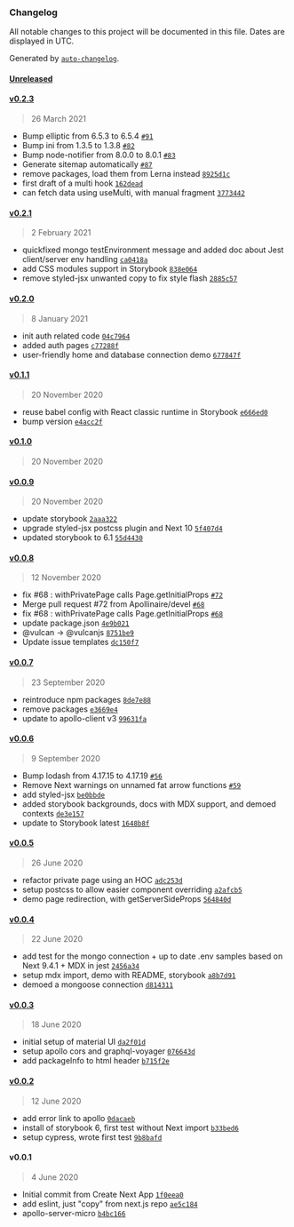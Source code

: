 ### Changelog

All notable changes to this project will be documented in this file. Dates are displayed in UTC.

Generated by [`auto-changelog`](https://github.com/CookPete/auto-changelog).

#### [Unreleased](https://github.com/lbke/twaikura-vulcan-next/compare/v0.2.3...HEAD)

#### [v0.2.3](https://github.com/lbke/twaikura-vulcan-next/compare/v0.2.1...v0.2.3)

> 26 March 2021

- Bump elliptic from 6.5.3 to 6.5.4 [`#91`](https://github.com/lbke/twaikura-vulcan-next/pull/91)
- Bump ini from 1.3.5 to 1.3.8 [`#82`](https://github.com/lbke/twaikura-vulcan-next/pull/82)
- Bump node-notifier from 8.0.0 to 8.0.1 [`#83`](https://github.com/lbke/twaikura-vulcan-next/pull/83)
- Generate sitemap automatically [`#87`](https://github.com/lbke/twaikura-vulcan-next/pull/87)
- remove packages, load them from Lerna instead [`8925d1c`](https://github.com/lbke/twaikura-vulcan-next/commit/8925d1cf44488366c5d876d70103001c18e4c7c1)
- first draft of a multi hook [`162dead`](https://github.com/lbke/twaikura-vulcan-next/commit/162dead9d2a96761e26cb022bad2d73c6314c5f3)
- can fetch data using useMulti, with manual fragment [`3773442`](https://github.com/lbke/twaikura-vulcan-next/commit/377344215b751f5992f351bd7011acca8ad8a4b3)

#### [v0.2.1](https://github.com/lbke/twaikura-vulcan-next/compare/v0.2.0...v0.2.1)

> 2 February 2021

- quickfixed mongo testEnvironment message and added doc about Jest client/server env handling [`ca0418a`](https://github.com/lbke/twaikura-vulcan-next/commit/ca0418a35211bd6db3e6ea798c9828cfbc9ae5d5)
- add CSS modules support in Storybook [`838e064`](https://github.com/lbke/twaikura-vulcan-next/commit/838e06416380f19c00f300cbb1b6dfe43ed9bef7)
- remove styled-jsx unwanted copy to fix style flash [`2885c57`](https://github.com/lbke/twaikura-vulcan-next/commit/2885c579d77ce3a0926d0551defa510be944f680)

#### [v0.2.0](https://github.com/lbke/twaikura-vulcan-next/compare/v0.1.1...v0.2.0)

> 8 January 2021

- init auth related code [`04c7964`](https://github.com/lbke/twaikura-vulcan-next/commit/04c796497ad67fc809fb65ea47b87522f6a9d454)
- added auth pages [`c77288f`](https://github.com/lbke/twaikura-vulcan-next/commit/c77288f55db857245c1d09e704f664c30ba349b8)
- user-friendly home and database connection demo [`677847f`](https://github.com/lbke/twaikura-vulcan-next/commit/677847ffc122bc4189d2b41ec0b9a80a43283521)

#### [v0.1.1](https://github.com/lbke/twaikura-vulcan-next/compare/v0.1.0...v0.1.1)

> 20 November 2020

- reuse babel config with React classic runtime in Storybook [`e666ed0`](https://github.com/lbke/twaikura-vulcan-next/commit/e666ed00e9f8f4cc1f2b008f12aa30cbec7a534b)
- bump version [`e4acc2f`](https://github.com/lbke/twaikura-vulcan-next/commit/e4acc2f94c6d5f461949b66deeed79279331111f)

#### [v0.1.0](https://github.com/lbke/twaikura-vulcan-next/compare/v0.0.9...v0.1.0)

> 20 November 2020

#### [v0.0.9](https://github.com/lbke/twaikura-vulcan-next/compare/v0.0.8...v0.0.9)

> 20 November 2020

- update storybook [`2aaa322`](https://github.com/lbke/twaikura-vulcan-next/commit/2aaa32243a0af89950ec87733d390e2913e793ee)
- upgrade styled-jsx postcss plugin and Next 10 [`5f407d4`](https://github.com/lbke/twaikura-vulcan-next/commit/5f407d4ceac6d0859a6a2ec581bd277478639773)
- updated storybook to 6.1 [`55d4430`](https://github.com/lbke/twaikura-vulcan-next/commit/55d4430ec20f81fccd51c589d746826e1409c1b7)

#### [v0.0.8](https://github.com/lbke/twaikura-vulcan-next/compare/v0.0.7...v0.0.8)

> 12 November 2020

- fix #68 : withPrivatePage calls Page.getInitialProps [`#72`](https://github.com/lbke/twaikura-vulcan-next/pull/72)
- Merge pull request #72 from Apollinaire/devel [`#68`](https://github.com/lbke/twaikura-vulcan-next/issues/68)
- fix #68 : withPrivatePage calls Page.getInitialProps [`#68`](https://github.com/lbke/twaikura-vulcan-next/issues/68)
- update package.json [`4e9b021`](https://github.com/lbke/twaikura-vulcan-next/commit/4e9b0216195d4765964e9b67740f8ef6eef201fc)
- @vulcan -&gt; @vulcanjs [`8751be9`](https://github.com/lbke/twaikura-vulcan-next/commit/8751be967076916fc8eda1f1d55de26953d6f76a)
- Update issue templates [`dc150f7`](https://github.com/lbke/twaikura-vulcan-next/commit/dc150f7434aa7da5b4fe40c32c846708fc654eb0)

#### [v0.0.7](https://github.com/lbke/twaikura-vulcan-next/compare/v0.0.6...v0.0.7)

> 23 September 2020

- reintroduce npm packages [`8de7e88`](https://github.com/lbke/twaikura-vulcan-next/commit/8de7e88bd9adccde63a8f273e89db78a1b0c7cd6)
- remove packages [`e3669e4`](https://github.com/lbke/twaikura-vulcan-next/commit/e3669e4cd56b38a376441f67d79ca7784df060bc)
- update to apollo-client v3 [`99631fa`](https://github.com/lbke/twaikura-vulcan-next/commit/99631fa3b7c4de2e94aedaf76d64bce200c613d1)

#### [v0.0.6](https://github.com/lbke/twaikura-vulcan-next/compare/v0.0.5...v0.0.6)

> 9 September 2020

- Bump lodash from 4.17.15 to 4.17.19 [`#56`](https://github.com/lbke/twaikura-vulcan-next/pull/56)
- Remove Next warnings on unnamed fat arrow functions [`#59`](https://github.com/lbke/twaikura-vulcan-next/pull/59)
- add styled-jsx [`be0bbde`](https://github.com/lbke/twaikura-vulcan-next/commit/be0bbde9a9beb40a2010ecaf9357252cfe2362a2)
- added storybook backgrounds, docs with MDX support, and demoed contexts [`de3e157`](https://github.com/lbke/twaikura-vulcan-next/commit/de3e1574376e0d4f2747b276a14bc090a871fbee)
- update to Storybook latest [`1648b8f`](https://github.com/lbke/twaikura-vulcan-next/commit/1648b8f9fd3ed86d6c9d8f60a3996e46c10c4034)

#### [v0.0.5](https://github.com/lbke/twaikura-vulcan-next/compare/v0.0.4...v0.0.5)

> 26 June 2020

- refactor private page using an HOC [`adc253d`](https://github.com/lbke/twaikura-vulcan-next/commit/adc253d21e6f98cdf696af5c14d4ca1eb00a19fb)
- setup postcss to allow easier component overriding [`a2afcb5`](https://github.com/lbke/twaikura-vulcan-next/commit/a2afcb5c827987eb94f3c1e24bbeb87e1eea954f)
- demo page redirection, with getServerSideProps [`564840d`](https://github.com/lbke/twaikura-vulcan-next/commit/564840dc8dfaa2cb6063c8d62600cc106970b52e)

#### [v0.0.4](https://github.com/lbke/twaikura-vulcan-next/compare/v0.0.3...v0.0.4)

> 22 June 2020

- add test for the mongo connection + up to date .env samples based on Next 9.4.1 + MDX in jest [`2456a34`](https://github.com/lbke/twaikura-vulcan-next/commit/2456a34bea8eac67332f302e0c41fb7c1758f0e7)
- setup mdx import, demo with README, storybook [`a8b7d91`](https://github.com/lbke/twaikura-vulcan-next/commit/a8b7d9117ba4a4c6d8285962228b78cadbffc842)
- demoed a mongoose connection [`d814311`](https://github.com/lbke/twaikura-vulcan-next/commit/d81431190376b480ed9b6210d1cd97012d9bc6b9)

#### [v0.0.3](https://github.com/lbke/twaikura-vulcan-next/compare/v0.0.2...v0.0.3)

> 18 June 2020

- initial setup of material UI [`da2f01d`](https://github.com/lbke/twaikura-vulcan-next/commit/da2f01dd9e2729bba0fa5b7e427fa8c1b740d129)
- setup apollo cors and graphql-voyager [`076643d`](https://github.com/lbke/twaikura-vulcan-next/commit/076643dbcdfd723c9c9a63a9366e8c3225c62d91)
- add packageInfo to html header [`b715f2e`](https://github.com/lbke/twaikura-vulcan-next/commit/b715f2edfe399deff7ba15bd03d58ecbe57f54f1)

#### [v0.0.2](https://github.com/lbke/twaikura-vulcan-next/compare/v0.0.1...v0.0.2)

> 12 June 2020

- add error link to apollo [`0dacaeb`](https://github.com/lbke/twaikura-vulcan-next/commit/0dacaeb7a704626c90e49da5c59a58437dbe702a)
- install of storybook 6, first test without Next import [`b33bed6`](https://github.com/lbke/twaikura-vulcan-next/commit/b33bed65822a63f5e278252bc2272d3a7a9cc2c4)
- setup cypress, wrote first test [`9b8bafd`](https://github.com/lbke/twaikura-vulcan-next/commit/9b8bafdd83f5ff28e8bade5fbbf4c9b276adba43)

#### v0.0.1

> 4 June 2020

- Initial commit from Create Next App [`1f0eea0`](https://github.com/lbke/twaikura-vulcan-next/commit/1f0eea0f975c7dda76c891c2c94d6599a861120e)
- add eslint, just "copy" from next.js repo [`ae5c184`](https://github.com/lbke/twaikura-vulcan-next/commit/ae5c184a487f63fb5a79d794f5b983d147a17682)
- apollo-server-micro [`b4bc166`](https://github.com/lbke/twaikura-vulcan-next/commit/b4bc1669fa3feb508082de9864649934e5b7899c)
